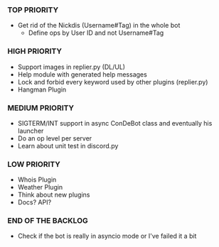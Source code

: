 ### TOP PRIORITY
* Get rid of the Nickdis (Username#Tag) in the whole bot
  * Define ops by User ID and not Username#Tag

### HIGH PRIORITY
* Support images in replier.py (DL/UL)
* Help module with generated help messages
* Lock and forbid every keyword used by other plugins (replier.py)
* Hangman Plugin

### MEDIUM PRIORITY
* SIGTERM/INT support in async ConDeBot class and eventually his launcher
* Do an op level per server
* Learn about unit test in discord.py

### LOW PRIORITY
* Whois Plugin
* Weather Plugin
* Think about new plugins
* Docs? API? 

### END OF THE BACKLOG
* Check if the bot is really in asyncio mode or I've failed it a bit
